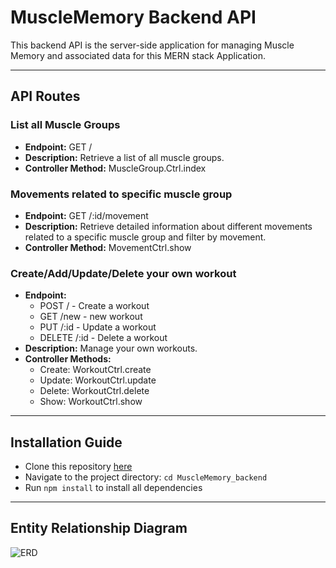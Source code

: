 # MuscleMemory Backend API

This backend API is the server-side application for managing Muscle Memory and associated data for this MERN stack Application.

***

## API Routes

### List all Muscle Groups
- **Endpoint:** GET /
- **Description:** Retrieve a list of all muscle groups.
- **Controller Method:** MuscleGroup.Ctrl.index

### Movements related to specific muscle group
- **Endpoint:** GET /:id/movement
- **Description:** Retrieve detailed information about different movements related to a specific muscle group and filter by movement.
- **Controller Method:** MovementCtrl.show

### Create/Add/Update/Delete your own workout
- **Endpoint:**
  - POST / - Create a workout
  - GET /new - new workout
  - PUT /:id - Update a workout
  - DELETE /:id - Delete a workout
- **Description:** Manage your own workouts.
- **Controller Methods:**
  - Create: WorkoutCtrl.create
  - Update: WorkoutCtrl.update
  - Delete: WorkoutCtrl.delete
  - Show: WorkoutCtrl.show

***

## Installation Guide

- Clone this repository [here](https://github.com/heathervalene/MuscleMemory_backend)
- Navigate to the project directory: `cd MuscleMemory_backend`
- Run `npm install` to install all dependencies

***

## Entity Relationship Diagram

![ERD](https://i.imgur.com/ASp46qq.png)